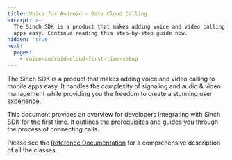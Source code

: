 ```yaml
---
title: Voice for Android - Data Cloud Calling
excerpt: >-
  The Sinch SDK is a product that makes adding voice and video calling to mobile
  apps easy. Continue reading this step-by-step guide now.
hidden: 'true'
next:
  pages:
    - voice-android-cloud-first-time-setup
---
```

The Sinch SDK is a product that makes adding voice and video calling to mobile apps easy. It handles the complexity of signaling and audio & video management while providing you the freedom to create a stunning user experience.

This document provides an overview for developers integrating with Sinch SDK for the first time. It outlines the prerequisites and guides you through the process of connecting calls.

Please see the [Reference Documentation](voice-for-android-cloud\reference) for a comprehensive description of all the classes.
